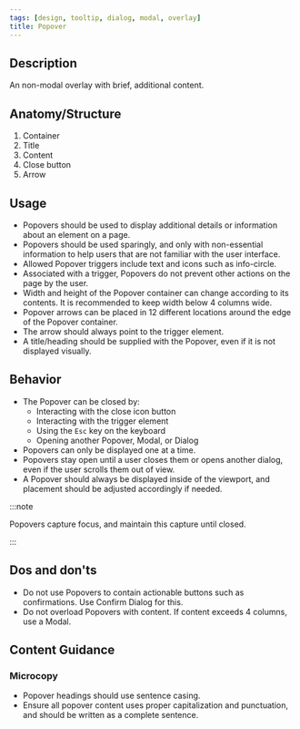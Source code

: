 ```yaml
---
tags: [design, tooltip, dialog, modal, overlay]
title: Popover
---
```


## Description

An non-modal overlay with brief, additional content.

## Anatomy/Structure

1. Container
2. Title
3. Content
4. Close button
5. Arrow

## Usage

- Popovers should be used to display additional details or information about an element on a page.
- Popovers should be used sparingly, and only with non-essential information to help users that are not familiar with the user interface.
- Allowed Popover triggers include text and icons such as info-circle.
- Associated with a trigger, Popovers do not prevent other actions on the page by the user.
- Width and height of the Popover container can change according to its contents. It is recommended to keep width below 4 columns wide.
- Popover arrows can be placed in 12 different locations around the edge of the Popover container.
- The arrow should always point to the trigger element.
- A title/heading should be supplied with the Popover, even if it is not displayed visually.

## Behavior

- The Popover can be closed by:
  - Interacting with the close icon button
  - Interacting with the trigger element
  - Using the `Esc` key on the keyboard
  - Opening another Popover, Modal, or Dialog
- Popovers can only be displayed one at a time.
- Popovers stay open until a user closes them or opens another dialog, even if the user scrolls them out of view.
- A Popover should always be displayed inside of the viewport, and placement should be adjusted accordingly if needed.

:::note

Popovers capture focus, and maintain this capture until closed.

:::

## Dos and don'ts

- Do not use Popovers to contain actionable buttons such as confirmations. Use Confirm Dialog for this.
- Do not overload Popovers with content. If content exceeds 4 columns, use a Modal.

## Content Guidance

### Microcopy

- Popover headings should use sentence casing.
- Ensure all popover content uses proper capitalization and punctuation, and should be written as a complete sentence.
